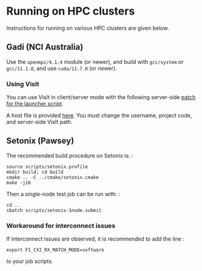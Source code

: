 # Running on HPC clusters

Instructions for running on various HPC clusters are given below.

## Gadi (NCI Australia)

Use the `openmpi/4.1.4` module (or newer), and build with `gcc/system` or `gcc/11.1.0`, and use `cuda/11.7.0` (or newer).

### Using VisIt

You can use VisIt in client/server mode with the following server-side [patch for the launcher script](https://gist.github.com/BenWibking/15645ff90819f2808fdb7a04b50b4a1e).

A host file is provided [here](https://gist.github.com/BenWibking/5fa4d6d419dd0adf5da0435e5057b335). You must change the username, project code, and server-side VisIt path.

## Setonix (Pawsey)

The recommended build procedure on Setonix is: :

    source scripts/setonix.profile
    mkdir build; cd build
    cmake .. -C ../cmake/setonix.cmake
    make -j16

Then a single-node test job can be run with: :

    cd ..
    sbatch scripts/setonix-1node.submit

### Workaround for interconnect issues

If interconnect issues are observed, it is recommended to add the line :

    export FI_CXI_RX_MATCH_MODE=software

to your job scripts.
